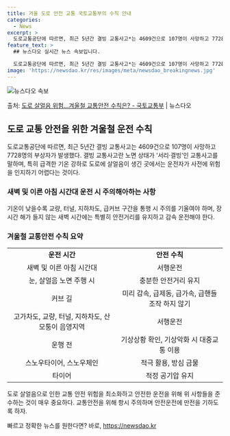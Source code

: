 ```yaml
---
title: 겨울 도로 안전 교통 국토교통부의 수칙 안내
categories:
  - News
excerpt: >
  도로교통공단에 따르면, 최근 5년간 결빙 교통사고*는 4609건으로 107명이 사망하고 7728명의 부상자가…
feature_text: >
  ## 뉴스다오 실시간 뉴스 속보입니다.

  도로교통공단에 따르면, 최근 5년간 결빙 교통사고*는 4609건으로 107명이 사망하고 7728명의 부상자가…
image: 'https://newsdao.kr/res/images/meta/newsdao_breakingnews.jpg'
---
```


![뉴스다오 속보](https://newsdao.kr/res/images/meta/newsdao_breakingnews.jpg)

<p>출처: <a href="https://newsdao.kr/2876" rel="dofollow">도로 살얼음 위험…겨울철 교통안전 수칙은? - 국토교통부</a> | 뉴스다오</p>

<h2 data-ke-size="size26">도로 교통 안전을 위한 겨울철 운전 수칙</h2>
<p data-ke-size="size16">도로교통공단에 따르면, 최근 5년간 결빙 교통사고는 4609건으로 107명이 사망하고 7728명의 부상자가 발생했다. 결빙 교통사고란 노면 상태가 ‘서리·결빙’인 교통사고를 말하며, 특히 급격한 기온 강하로 도로에 살얼음이 생긴 곳에서는 운전자가 사전에 위험을 인지하기 어렵다는 것이다.</p>

<h3>새벽 및 이른 아침 시간대 운전 시 주의해아하는 사항</h3>
<p data-ke-size="size16">기온이 낮을수록 교량, 터널, 지하차도, 급커브 구간을 통행 시 주의를 기울여야 하며, 장시간 해가 들지 않는 새벽 시간에는 특별히 안전거리를 유지하고 감속 운전해야 한다.</p>

<h3>겨울철 교통안전 수칙 요약</h3>
<table>
	<tr>
		<td style="text-align: center; height: 17px;"><b>운전 시간</b></td>
		<td style="text-align: center; height: 17px;"><b>안전 수칙</b></td>
	</tr>
	<tr>
		<td style="text-align: center; height: 17px;">새벽 및 이른 아침 시간대</td>
		<td style="text-align: center; height: 17px;">서행운전</td>
	</tr>
	<tr>
		<td style="text-align: center; height: 17px;">눈, 살얼음 노면 주행 시</td>
		<td style="text-align: center; height: 17px;">충분한 안전거리 유지</td>
	</tr>
	<tr>
		<td style="text-align: center; height: 17px;">커브 길</td>
		<td style="text-align: center; height: 17px;">미리 감속, 급제동, 급가속, 급핸들 조작 하지 않기</td>
	</tr>
	<tr>
		<td style="text-align: center; height: 17px;">고가차도, 교량, 터널, 지하차도, 산모퉁이 음영지역</td>
		<td style="text-align: center; height: 17px;">서행운전</td>
	</tr>
	<tr>
		<td style="text-align: center; height: 17px;">운행 전</td>
		<td style="text-align: center; height: 17px;">기상상황 확인, 기상악화 시 대중교통 이용</td>
	</tr>
	<tr>
		<td style="text-align: center; height: 17px;">스노우타이어, 스노우체인</td>
		<td style="text-align: center; height: 17px;">적극 활용, 방심 금물</td>
	</tr>
	<tr>
		<td style="text-align: center; height: 17px;">타이어</td>
		<td style="text-align: center; height: 17px;">적정 공기압 유지</td>
	</tr>
</table>

<p data-ke-size="size16">도로 살얼음으로 인한 교통 안전 위험을 최소화하고 안전한 운전을 위해 위 사항들을 준수하는 것이 매우 중요하다. 교통안전을 위해 항시 주의하며 안전운전에 만전을 기하도록 하자.</p> 

빠르고 정확한 뉴스를 원한다면? 바로, <a href="https://newsdao.kr" rel="dofollow">https://newsdao.kr</a>


    
